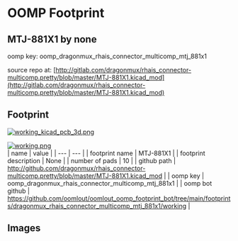 # OOMP Footprint  
## MTJ-881X1  by none  
  
oomp key: oomp_dragonmux_rhais_connector_multicomp_mtj_881x1  
  
source repo at: [http://gitlab.com/dragonmux/rhais_connector-multicomp.pretty/blob/master/MTJ-881X1.kicad_mod](http://gitlab.com/dragonmux/rhais_connector-multicomp.pretty/blob/master/MTJ-881X1.kicad_mod)  
## Footprint  
  
[![working_kicad_pcb_3d.png](working_kicad_pcb_3d_600.png)](working_kicad_pcb_3d.png)  
  
[![working.png](working_600.png)](working.png)  
| name | value | 
| --- | --- | 
| footprint name | MTJ-881X1 | 
| footprint description | None | 
| number of pads | 10 | 
| github path | http://github.com/dragonmux/rhais_connector-multicomp.pretty/blob/master/MTJ-881X1.kicad_mod | 
| oomp key | oomp_dragonmux_rhais_connector_multicomp_mtj_881x1 | 
| oomp bot github | https://github.com/oomlout/oomlout_oomp_footprint_bot/tree/main/footprints/dragonmux_rhais_connector_multicomp_mtj_881x1/working | 
## Images  
